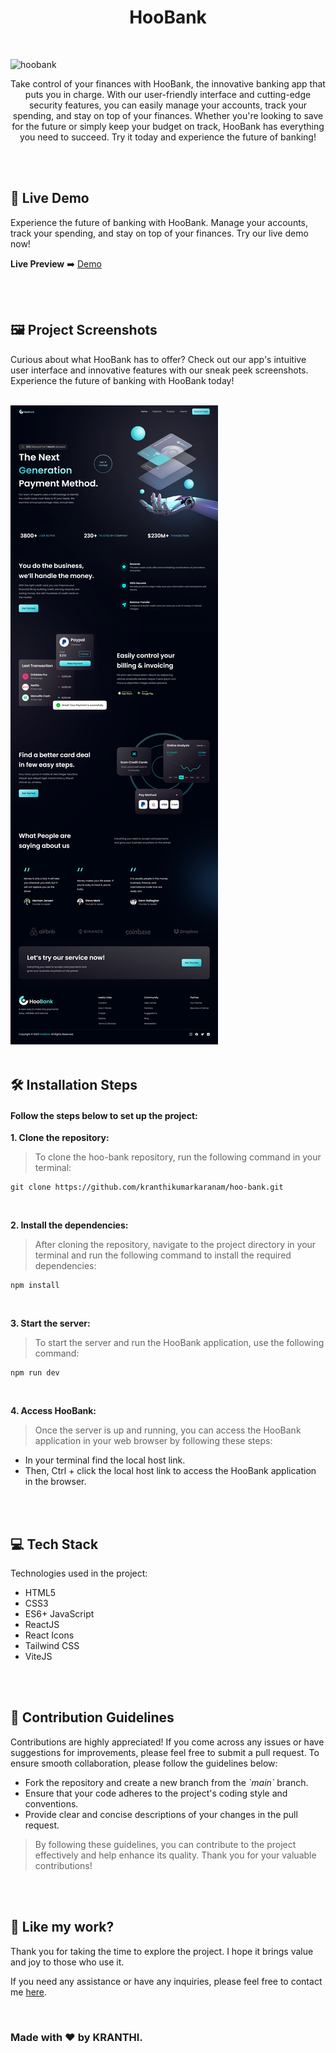 <h1 align="center" id="title">HooBank</h1>

<br>

![hoobank](https://socialify.git.ci/kranthikumarkaranam/hoobank/image?description=1&font=Source%20Code%20Pro&logo=https%3A%2F%2Fraw.githubusercontent.com%2Fkranthikumarkaranam%2Fhoobank%2F3d6d465323eb11c356f6b9421c8e0dfd258f23ad%2FGitHub%2520(1).svg&name=1&owner=1&theme=Auto)


<p align="center" id="description" >Take control of your finances with HooBank, the innovative banking app that puts you in charge. With our user-friendly interface and cutting-edge security features, you can easily manage your accounts, track your spending, and stay on top of your finances. Whether you're looking to save for the future or simply keep your budget on track, HooBank has everything you need to succeed. Try it today and experience the future of banking!</p>

<br>
<br>

<h2>🚀 Live Demo</h2>

<p>Experience the future of banking with HooBank. Manage your accounts, track your spending, and stay on top of your finances. Try our live demo now!</p>

**Live Preview** ➡️ [Demo](https://hoobank-kranthi.netlify.app/)

<br>
<br>

<h2>🖼️ Project Screenshots</h2>

<p>Curious about what HooBank has to offer? Check out our app's intuitive user interface and innovative features with our sneak peek screenshots. Experience the future of banking with HooBank today!</p>

<br>

<img src="https://raw.githubusercontent.com/kranthikumarkaranam/hoo-bank/main/HooBank-The-Next-Generation-Bank-App.png" alt="project-screenshot" width="auto" height="auto">
  
<br>
<br>


<h2>🛠️ Installation Steps</h2>
<h4>Follow the steps below to set up the project:</h4>

<p style="font-weight: bold;">1. Clone the repository:</p>

> To clone the hoo-bank repository, run the following command in your terminal:

```
git clone https://github.com/kranthikumarkaranam/hoo-bank.git
```

<br>

<p style="font-weight: bold;">2. Install the dependencies:</p>

> After cloning the repository, navigate to the project directory in your terminal and run the following command to install the required dependencies:

```
npm install
```

<br>

<p style="font-weight: bold;">3. Start the server:</p>

> To start the server and run the HooBank application, use the following command:


```
npm run dev
```

<br>

<p style="font-weight: bold;">4. Access HooBank:</p>

> Once the server is up and running, you can access the HooBank application in your web browser by following these steps:


* In your terminal find the local host link.
* Then, Ctrl + click the local host link to access the HooBank application in the browser.


<br>
<br>


<h2>💻 Tech Stack</h2>

Technologies used in the project:

* HTML5
* CSS3
* ES6+ JavaScript
* ReactJS
* React Icons
* Tailwind CSS
* ViteJS

<br>
<br>

<h2>🍰 Contribution Guidelines</h2>

Contributions are highly appreciated! If you come across any issues or have suggestions for improvements, please feel free to submit a pull request. To ensure smooth collaboration, please follow the guidelines below:

* Fork the repository and create a new branch from the _\`main\`_ branch.
* Ensure that your code adheres to the project's coding style and conventions.
* Provide clear and concise descriptions of your changes in the pull request.

> By following these guidelines, you can contribute to the project effectively and help enhance its quality. Thank you for your valuable contributions!

<br>
<br>

<h2>💖 Like my work?</h2>

<P>Thank you for taking the time to explore the project. I hope it brings value and joy to those who use it.</P>

<p>If you need any assistance or have any inquiries, please feel free to contact me <a href="mailto:2019271@iiitdmj.ac.in" target="_blank" rel="noopener noreferrer">here</a>.</p>

<br>

<h3>Made with ❤️ by KRANTHI.</h3>

<br>
